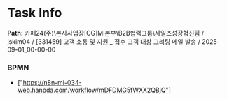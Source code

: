 # Task Info

**Path:** 카페24(주)\본사사업장\[CG]MI본부\B2B협력그룹\세일즈성장혁신팀 / jskim04 / [331459] 고객 소통 및 지원 _ 접수 고객 대상 그리팅 메일 발송 / 2025-09-01_00-00-00

### BPMN
- ["https://n8n-mi-034-web.hanpda.com/workflow/mDFDMG5fWXX2QBjQ"]

